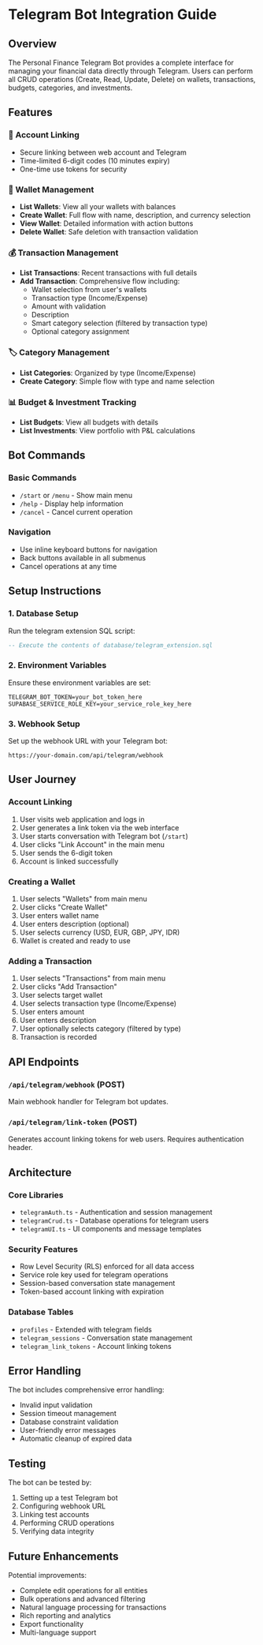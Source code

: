 # Telegram Bot Integration Guide

## Overview

The Personal Finance Telegram Bot provides a complete interface for managing your financial data directly through Telegram. Users can perform all CRUD operations (Create, Read, Update, Delete) on wallets, transactions, budgets, categories, and investments.

## Features

### 🔗 Account Linking
- Secure linking between web account and Telegram
- Time-limited 6-digit codes (10 minutes expiry)
- One-time use tokens for security

### 💼 Wallet Management
- **List Wallets**: View all your wallets with balances
- **Create Wallet**: Full flow with name, description, and currency selection
- **View Wallet**: Detailed information with action buttons
- **Delete Wallet**: Safe deletion with transaction validation

### 💰 Transaction Management
- **List Transactions**: Recent transactions with full details
- **Add Transaction**: Comprehensive flow including:
  - Wallet selection from user's wallets
  - Transaction type (Income/Expense)
  - Amount with validation
  - Description
  - Smart category selection (filtered by transaction type)
  - Optional category assignment

### 🏷️ Category Management
- **List Categories**: Organized by type (Income/Expense)
- **Create Category**: Simple flow with type and name selection

### 📊 Budget & Investment Tracking
- **List Budgets**: View all budgets with details
- **List Investments**: View portfolio with P&L calculations

## Bot Commands

### Basic Commands
- `/start` or `/menu` - Show main menu
- `/help` - Display help information
- `/cancel` - Cancel current operation

### Navigation
- Use inline keyboard buttons for navigation
- Back buttons available in all submenus
- Cancel operations at any time

## Setup Instructions

### 1. Database Setup
Run the telegram extension SQL script:
```sql
-- Execute the contents of database/telegram_extension.sql
```

### 2. Environment Variables
Ensure these environment variables are set:
```env
TELEGRAM_BOT_TOKEN=your_bot_token_here
SUPABASE_SERVICE_ROLE_KEY=your_service_role_key_here
```

### 3. Webhook Setup
Set up the webhook URL with your Telegram bot:
```
https://your-domain.com/api/telegram/webhook
```

## User Journey

### Account Linking
1. User visits web application and logs in
2. User generates a link token via the web interface
3. User starts conversation with Telegram bot (`/start`)
4. User clicks "Link Account" in the main menu
5. User sends the 6-digit token
6. Account is linked successfully

### Creating a Wallet
1. User selects "Wallets" from main menu
2. User clicks "Create Wallet"
3. User enters wallet name
4. User enters description (optional)
5. User selects currency (USD, EUR, GBP, JPY, IDR)
6. Wallet is created and ready to use

### Adding a Transaction
1. User selects "Transactions" from main menu
2. User clicks "Add Transaction"
3. User selects target wallet
4. User selects transaction type (Income/Expense)
5. User enters amount
6. User enters description
7. User optionally selects category (filtered by type)
8. Transaction is recorded

## API Endpoints

### `/api/telegram/webhook` (POST)
Main webhook handler for Telegram bot updates.

### `/api/telegram/link-token` (POST)
Generates account linking tokens for web users.
Requires authentication header.

## Architecture

### Core Libraries
- `telegramAuth.ts` - Authentication and session management
- `telegramCrud.ts` - Database operations for telegram users
- `telegramUI.ts` - UI components and message templates

### Security Features
- Row Level Security (RLS) enforced for all data access
- Service role key used for telegram operations
- Session-based conversation state management
- Token-based account linking with expiration

### Database Tables
- `profiles` - Extended with telegram fields
- `telegram_sessions` - Conversation state management
- `telegram_link_tokens` - Account linking tokens

## Error Handling

The bot includes comprehensive error handling:
- Invalid input validation
- Session timeout management
- Database constraint validation
- User-friendly error messages
- Automatic cleanup of expired data

## Testing

The bot can be tested by:
1. Setting up a test Telegram bot
2. Configuring webhook URL
3. Linking test accounts
4. Performing CRUD operations
5. Verifying data integrity

## Future Enhancements

Potential improvements:
- Complete edit operations for all entities
- Bulk operations and advanced filtering
- Natural language processing for transactions
- Rich reporting and analytics
- Export functionality
- Multi-language support